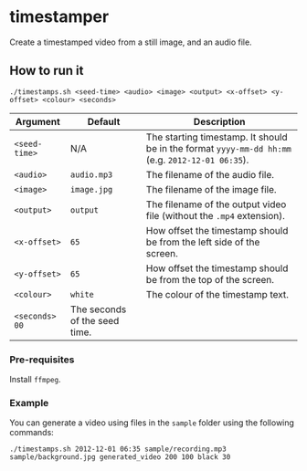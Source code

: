 # timestamper
Create a timestamped video from a still image, and an audio file.

## How to run it

```
./timestamps.sh <seed-time> <audio> <image> <output> <x-offset> <y-offset> <colour> <seconds>
```

Argument           | Default     | Description 
-------------------|-------------|-------------
`<seed-time>`      | N/A         | The starting timestamp. It should be in the format `yyyy-mm-dd hh:mm` (e.g. `2012-12-01 06:35`).
`<audio>`          | `audio.mp3` | The filename of the audio file.
`<image>`          |`image.jpg`  | The filename of the image file.
`<output>`         |`output`     | The filename of the output video file (without the `.mp4` extension).
`<x-offset>`       |`65`         | How offset the timestamp should be from the left side of the screen.
`<y-offset>`       |`65`         | How offset the timestamp should be from the top of the screen.
`<colour>`         |`white`      | The colour of the timestamp text.
`<seconds>`         `00`         | The seconds of the seed time.

### Pre-requisites

Install `ffmpeg`.


### Example

You can generate a video using files in the `sample` folder using the following commands:

```
./timestamps.sh 2012-12-01 06:35 sample/recording.mp3 sample/background.jpg generated_video 200 100 black 30
```
